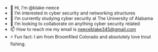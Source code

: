- 👋 Hi, I’m @blake-neece
- 👀 I’m interested in cyber security and networking structures 
- 🌱 I’m currently studying cyber security at The University of Alabama
- 💞️ I’m looking to collaborate on anything cyber security related 
- 📫 How to reach me my email is neeceblake345@gmail.com 
- ⚡ Fun fact: I am from Broomfiled Colorado and absolutely love trout fishing. 

<!---
blake-neece/blake-neece is a ✨ special ✨ repository because its `README.md` (this file) appears on your GitHub profile.
You can click the Preview link to take a look at your changes.
--->
